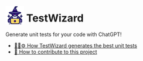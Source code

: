 # <img src="../logo.png" height="50" style="vertical-align: text-bottom"> TestWizard

Generate unit tests for your code with ChatGPT!

- [🧑‍🔧⚙️ How TestWizard generates the best unit tests](./architecture.md)
- [🤝 How to contribute to this project](./development.md)
